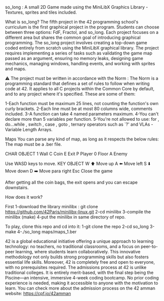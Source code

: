 so_long : A small 2D Game made using the MiniLibX Graphics Library - Textures, sprites and tiles included.

What is so_long?
The fifth project in the 42 programming school's curriculum is the first graphical
project in the program. Students can choose between three options: FdF, Fractol, and
so_long. Each project focuses on a different area but shares the common goal of
introducing graphical programming.
The so_long project involves creating a top-down game coded entirely from scratch
using the MiniLibX graphical library. The project requires implementing a series of
tasks such as validating the game map passed as an argument, ensuring no memory
leaks, designing game mechanics, managing windows, handling events, and working
with sprites and maps.

⚠️ The project must be written in accordance with the Norm :
The Norm is a programming standard that defines a set of rules to follow when writing code at 42.
It applies to all C projects within the Common Core by default, and to any project where it's specified. These are some of them:

1-Each function must be maximum 25 lines, not counting the function's own curly brackets.
2-Each line must be at most 80 columns wide, comments included.
3-A function can take 4 named parameters maximum.
4-You can't declare more than 5 variables per function.
5-You're not allowed to use: for , do...while , switch , case ,  goto  ,
ternary operators such as `?' and VLAs - Variable Length Arrays.

Maps
You can parse any kind of map, as long as it respects the below rules:
The map must be a .ber file.

CHAR	OBJECT
1	    Wall
C   	Coin
E   	Exit
P	    Player
0	    Floor
A     Enemy

Use WASD keys to move.
KEY	  OBJECT
W   	⬆️ Move up
A   	⬅️ Move left
S   	⬇️ Move down
D    	➡️ Move para right
Esc	  Close the game

After getting all the coin bags, the exit opens and you can escape downstairs.

How does it work?

First
1-download the library minilibx : git clone https://github.com/42Paris/minilibx-linux.git
2-cd minilibx
3-compile the minilibx (make)
4-put the minilibx in same directory of repo.

To play, clone this repo and cd into it:
1-git clone the repo
2-cd so_long
3-make
4-./so_long maps/maps_1.ber

42 is a global educational initiative offering a unique approach to learning technology:
no teachers, no traditional classrooms, and a focus on peer-to-peer learning, where
students learn collaboratively. This innovative methodology not only builds strong
programming skills but also fosters essential life skills. Moreover, 42 is completely free
and open to everyone, with no prerequisites required.
The admissions process at 42 is unlike traditional colleges. It is entirely merit-based,
with the final step being the Piscine—an intensive, immersive 4-week coding
bootcamp. No prior coding experience is needed, making it accessible to anyone with
the motivation to learn.
You can check more about the admission process on the 42 amman website:
https://cpf.jo/42amman
